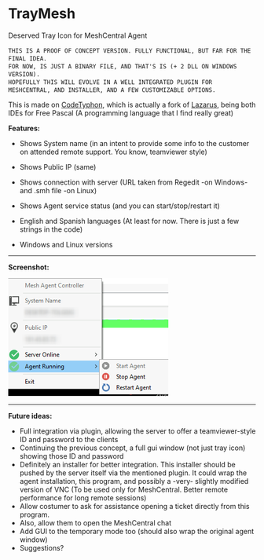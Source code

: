 # TrayMesh
Deserved Tray Icon for MeshCentral Agent


	THIS IS A PROOF OF CONCEPT VERSION. FULLY FUNCTIONAL, BUT FAR FOR THE FINAL IDEA. 
	FOR NOW, IS JUST A BINARY FILE, AND THAT'S IS (+ 2 DLL ON WINDOWS VERSION).
	HOPEFULLY THIS WILL EVOLVE IN A WELL INTEGRATED PLUGIN FOR MESHCENTRAL, AND INSTALLER, AND A FEW CUSTOMIZABLE OPTIONS.
	
	
This is made on [CodeTyphon](https://www.pilotlogic.com/sitejoom/index.php/wiki/84-wiki/codetyphon-studio/72-codetyphon-about), which is actually a fork of [Lazarus](https://www.lazarus-ide.org/), being both IDEs for Free Pascal (A programming language that I find really great)

**Features:**

   * Shows System name (in an intent to provide some info to the customer on attended remote support. You know, teamviewer style)

   * Shows Public IP (same)

   * Shows connection with server (URL taken from Regedit -on Windows- and .smh file -on Linux)

   * Shows Agent service status (and you can start/stop/restart it)

   * English and Spanish languages (At least for now. There is just a few strings in the code)
   
   * Windows and Linux versions
   ------------

**Screenshot:**

![Simple and pretty](meshtray.webp)
	
------------

**Future ideas:**

* Full integration via plugin, allowing the server to offer a teamviewer-style ID and password to the clients
* Continuing the previous concept, a full gui window (not just tray icon) showing those ID and password
* Definitely an installer for better integration. This installer should be pushed by the server itself via the mentioned plugin. It could wrap the agent installation, this program, and possibly a -very- slightly modified version of VNC (To be used only for MeshCentral. Better remote performance for long remote sessions)
* Allow costumer to ask for assistance opening a ticket directly from this program. 
* Also, allow them to open the MeshCentral chat
* Add GUI to the temporary mode too (should also wrap the original agent window)
* Suggestions?
